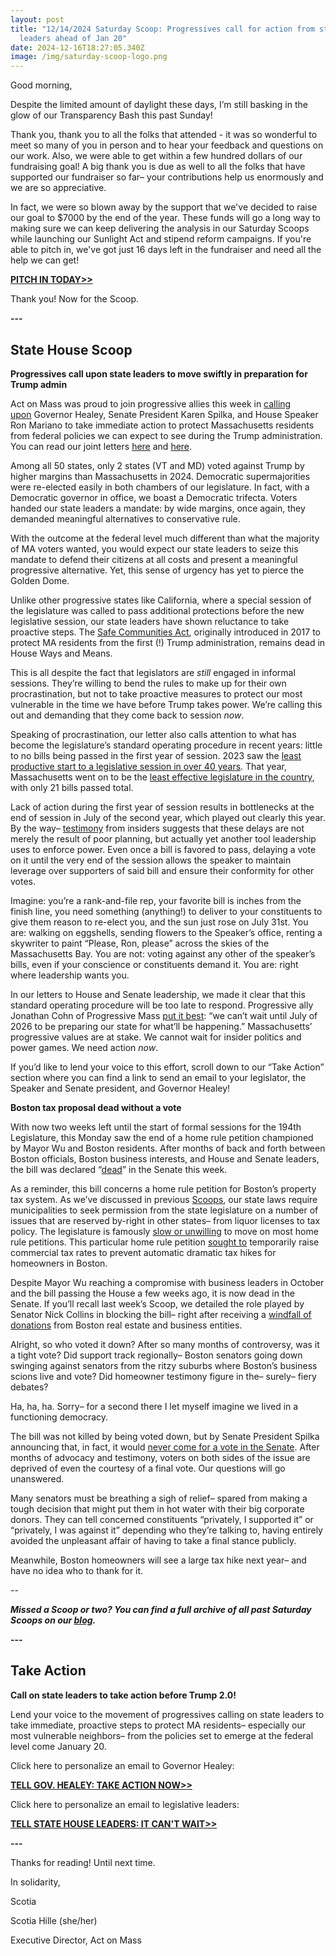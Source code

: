 ```yaml
---
layout: post
title: "12/14/2024 Saturday Scoop: Progressives call for action from state
  leaders ahead of Jan 20"
date: 2024-12-16T18:27:05.340Z
image: /img/saturday-scoop-logo.png
---
```

Good morning, 

Despite the limited amount of daylight these days, I’m still basking in the glow of our Transparency Bash this past Sunday!

Thank you, thank you to all the folks that attended - it was so wonderful to meet so many of you in person and to hear your feedback and questions on our work. Also, we were able to get within a few hundred dollars of our fundraising goal! A big thank you is due as well to all the folks that have supported our fundraiser so far– your contributions help us enormously and we are so appreciative.

In fact, we were so blown away by the support that we've decided to raise our goal to $7000 by the end of the year. These funds will go a long way to making sure we can keep delivering the analysis in our Saturday Scoops while launching our Sunlight Act and stipend reform campaigns. If you're able to pitch in, we've got just 16 days left in the fundraiser and need all the help we can get! 

**[PITCH IN TODAY>>](https://click.everyaction.com/k/98692024/517504229/1091968976?utm_medium=&amtOpts=&recurringAmtOpts=&am=&recurringAm=&is_optimized_ask=true&nvep=&hmac=&emci=46cb09cd-9f9e-ef11-88ce-000d3a98fa6b&emdi=ea000000-0000-0000-0000-000000000001&ceid=9414711&&nvep=ew0KICAiVGVuYW50VXJpIjogIm5ncHZhbjovL3Zhbi9FQS9FQTAwNy8xLzkwMTUxIiwNCiAgIkRpc3RyaWJ1dGlvblVuaXF1ZUlkIjogIjY5NWQzZjIxLTMzYmEtZWYxMS04OGQwLTAwMGQzYTlkNTg0MCIsDQogICJFbWFpbEFkZHJlc3MiOiAic2NvdGlhLmhpbGxlQGdtYWlsLmNvbSINCn0%3D&hmac=w2FKtSk-FBTg2iWcStzKf_OZr_ch_7HrY6AhUqF1pp8=&&nvep=ew0KICAiVGVuYW50VXJpIjogIm5ncHZhbjovL3Zhbi9FQS9FQTAwNy8xLzkwMTUxIiwNCiAgIkRpc3RyaWJ1dGlvblVuaXF1ZUlkIjogIjY5NWQzZjIxLTMzYmEtZWYxMS04OGQwLTAwMGQzYTlkNTg0MCIsDQogICJFbWFpbEFkZHJlc3MiOiAic2NvdGlhLmhpbGxlQGdtYWlsLmNvbSINCn0%3D&hmac=w2FKtSk-FBTg2iWcStzKf_OZr_ch_7HrY6AhUqF1pp8=)**

Thank you! Now for the Scoop.

**\---**

## State House Scoop

**Progressives call upon state leaders to move swiftly in preparation for Trump admin**

Act on Mass was proud to join progressive allies this week in [calling upon](https://click.everyaction.com/k/98692025/517504230/1247954516?utm_source=ActiveCampaign&utm_medium=email&utm_content=Political%20Notebook%3A%20When%20a%20governor%20blowtorched%20a%20fascist%20and%20other%20tales&utm_campaign=DL%2012-13-24&&nvep=ew0KICAiVGVuYW50VXJpIjogIm5ncHZhbjovL3Zhbi9FQS9FQTAwNy8xLzkwMTUxIiwNCiAgIkRpc3RyaWJ1dGlvblVuaXF1ZUlkIjogIjY5NWQzZjIxLTMzYmEtZWYxMS04OGQwLTAwMGQzYTlkNTg0MCIsDQogICJFbWFpbEFkZHJlc3MiOiAic2NvdGlhLmhpbGxlQGdtYWlsLmNvbSINCn0%3D&hmac=w2FKtSk-FBTg2iWcStzKf_OZr_ch_7HrY6AhUqF1pp8=&emci=eaee8307-1bba-ef11-88d0-000d3a9d5840&emdi=695d3f21-33ba-ef11-88d0-000d3a9d5840&ceid=15186377) Governor Healey, Senate President Karen Spilka, and House Speaker Ron Mariano to take immediate action to protect Massachusetts residents from federal policies we can expect to see during the Trump administration. You can read our joint letters [here](https://click.everyaction.com/k/98692026/517504231/1312630014?usp=sharing&utm_medium=&nvep=ew0KICAiVGVuYW50VXJpIjogIm5ncHZhbjovL3Zhbi9FQS9FQTAwNy8xLzkwMTUxIiwNCiAgIkRpc3RyaWJ1dGlvblVuaXF1ZUlkIjogIjY5NWQzZjIxLTMzYmEtZWYxMS04OGQwLTAwMGQzYTlkNTg0MCIsDQogICJFbWFpbEFkZHJlc3MiOiAic2NvdGlhLmhpbGxlQGdtYWlsLmNvbSINCn0%3D&hmac=w2FKtSk-FBTg2iWcStzKf_OZr_ch_7HrY6AhUqF1pp8=&emci=eaee8307-1bba-ef11-88d0-000d3a9d5840&emdi=695d3f21-33ba-ef11-88d0-000d3a9d5840&ceid=15186377) and [here](https://click.everyaction.com/k/98692027/517504232/1212974838?usp=sharing&utm_medium=&nvep=ew0KICAiVGVuYW50VXJpIjogIm5ncHZhbjovL3Zhbi9FQS9FQTAwNy8xLzkwMTUxIiwNCiAgIkRpc3RyaWJ1dGlvblVuaXF1ZUlkIjogIjY5NWQzZjIxLTMzYmEtZWYxMS04OGQwLTAwMGQzYTlkNTg0MCIsDQogICJFbWFpbEFkZHJlc3MiOiAic2NvdGlhLmhpbGxlQGdtYWlsLmNvbSINCn0%3D&hmac=w2FKtSk-FBTg2iWcStzKf_OZr_ch_7HrY6AhUqF1pp8=&emci=eaee8307-1bba-ef11-88d0-000d3a9d5840&emdi=695d3f21-33ba-ef11-88d0-000d3a9d5840&ceid=15186377). 

Among all 50 states, only 2 states (VT and MD) voted against Trump by higher margins than Massachusetts in 2024. Democratic supermajorities were re-elected easily in both chambers of our legislature. In fact, with a Democratic governor in office, we boast a Democratic trifecta. Voters handed our state leaders a mandate: by wide margins, once again, they demanded meaningful alternatives to conservative rule. 

With the outcome at the federal level much different than what the majority of MA voters wanted, you would expect our state leaders to seize this mandate to defend their citizens at all costs and present a meaningful progressive alternative. Yet, this sense of urgency has yet to pierce the Golden Dome. 

Unlike other progressive states like California, where a special session of the legislature was called to pass additional protections before the new legislative session, our state leaders have shown reluctance to take proactive steps. The [Safe Communities Act](https://click.everyaction.com/k/98692028/517504233/672723279?utm_medium=&nvep=ew0KICAiVGVuYW50VXJpIjogIm5ncHZhbjovL3Zhbi9FQS9FQTAwNy8xLzkwMTUxIiwNCiAgIkRpc3RyaWJ1dGlvblVuaXF1ZUlkIjogIjY5NWQzZjIxLTMzYmEtZWYxMS04OGQwLTAwMGQzYTlkNTg0MCIsDQogICJFbWFpbEFkZHJlc3MiOiAic2NvdGlhLmhpbGxlQGdtYWlsLmNvbSINCn0%3D&hmac=w2FKtSk-FBTg2iWcStzKf_OZr_ch_7HrY6AhUqF1pp8=&emci=eaee8307-1bba-ef11-88d0-000d3a9d5840&emdi=695d3f21-33ba-ef11-88d0-000d3a9d5840&ceid=15186377), originally introduced in 2017 to protect MA residents from the first (!) Trump administration, remains dead in House Ways and Means. 

This is all despite the fact that legislators are *still* engaged in informal sessions. They’re willing to bend the rules to make up for their own procrastination, but not to take proactive measures to protect our most vulnerable in the time we have before Trump takes power. We’re calling this out and demanding that they come back to session *now*. 

Speaking of procrastination, our letter also calls attention to what has become the legislature’s standard operating procedure in recent years: little to no bills being passed in the first year of session. 2023 saw the [least productive start to a legislative session in over 40 years](https://click.everyaction.com/k/98692029/517504234/597850268?utm_medium=&nvep=ew0KICAiVGVuYW50VXJpIjogIm5ncHZhbjovL3Zhbi9FQS9FQTAwNy8xLzkwMTUxIiwNCiAgIkRpc3RyaWJ1dGlvblVuaXF1ZUlkIjogIjY5NWQzZjIxLTMzYmEtZWYxMS04OGQwLTAwMGQzYTlkNTg0MCIsDQogICJFbWFpbEFkZHJlc3MiOiAic2NvdGlhLmhpbGxlQGdtYWlsLmNvbSINCn0%3D&hmac=w2FKtSk-FBTg2iWcStzKf_OZr_ch_7HrY6AhUqF1pp8=&emci=eaee8307-1bba-ef11-88d0-000d3a9d5840&emdi=695d3f21-33ba-ef11-88d0-000d3a9d5840&ceid=15186377). That year, Massachusetts went on to be the [least effective legislature in the country](https://click.everyaction.com/k/98692030/517504235/253160632?usp=sharing&utm_medium=&nvep=ew0KICAiVGVuYW50VXJpIjogIm5ncHZhbjovL3Zhbi9FQS9FQTAwNy8xLzkwMTUxIiwNCiAgIkRpc3RyaWJ1dGlvblVuaXF1ZUlkIjogIjY5NWQzZjIxLTMzYmEtZWYxMS04OGQwLTAwMGQzYTlkNTg0MCIsDQogICJFbWFpbEFkZHJlc3MiOiAic2NvdGlhLmhpbGxlQGdtYWlsLmNvbSINCn0%3D&hmac=w2FKtSk-FBTg2iWcStzKf_OZr_ch_7HrY6AhUqF1pp8=&emci=eaee8307-1bba-ef11-88d0-000d3a9d5840&emdi=695d3f21-33ba-ef11-88d0-000d3a9d5840&ceid=15186377), with only 21 bills passed total. 

Lack of action during the first year of session results in bottlenecks at the end of session in July of the second year, which played out clearly this year. By the way– [testimony](https://click.everyaction.com/k/98692031/517504236/-1610353296?utm_medium=&nvep=ew0KICAiVGVuYW50VXJpIjogIm5ncHZhbjovL3Zhbi9FQS9FQTAwNy8xLzkwMTUxIiwNCiAgIkRpc3RyaWJ1dGlvblVuaXF1ZUlkIjogIjY5NWQzZjIxLTMzYmEtZWYxMS04OGQwLTAwMGQzYTlkNTg0MCIsDQogICJFbWFpbEFkZHJlc3MiOiAic2NvdGlhLmhpbGxlQGdtYWlsLmNvbSINCn0%3D&hmac=w2FKtSk-FBTg2iWcStzKf_OZr_ch_7HrY6AhUqF1pp8=&emci=eaee8307-1bba-ef11-88d0-000d3a9d5840&emdi=695d3f21-33ba-ef11-88d0-000d3a9d5840&ceid=15186377) from insiders suggests that these delays are not merely the result of poor planning, but actually yet another tool leadership uses to enforce power. Even once a bill is favored to pass, delaying a vote on it until the very end of the session allows the speaker to maintain leverage over supporters of said bill and ensure their conformity for other votes. 

Imagine: you’re a rank-and-file rep, your favorite bill is inches from the finish line, you need something (anything!) to deliver to your constituents to give them reason to re-elect you, and the sun just rose on July 31st. You are: walking on eggshells, sending flowers to the Speaker’s office, renting a skywriter to paint “Please, Ron, please” across the skies of the Massachusetts Bay. You are not: voting against any other of the speaker’s bills, even if your conscience or constituents demand it. You are: right where leadership wants you. 

In our letters to House and Senate leadership, we made it clear that this standard operating procedure will be too late to respond. Progressive ally Jonathan Cohn of Progressive Mass [put it best](https://click.everyaction.com/k/98692032/517504237/1247954516?utm_source=ActiveCampaign&utm_medium=email&utm_content=Political%20Notebook%3A%20When%20a%20governor%20blowtorched%20a%20fascist%20and%20other%20tales&utm_campaign=DL%2012-13-24&&nvep=ew0KICAiVGVuYW50VXJpIjogIm5ncHZhbjovL3Zhbi9FQS9FQTAwNy8xLzkwMTUxIiwNCiAgIkRpc3RyaWJ1dGlvblVuaXF1ZUlkIjogIjY5NWQzZjIxLTMzYmEtZWYxMS04OGQwLTAwMGQzYTlkNTg0MCIsDQogICJFbWFpbEFkZHJlc3MiOiAic2NvdGlhLmhpbGxlQGdtYWlsLmNvbSINCn0%3D&hmac=w2FKtSk-FBTg2iWcStzKf_OZr_ch_7HrY6AhUqF1pp8=&emci=eaee8307-1bba-ef11-88d0-000d3a9d5840&emdi=695d3f21-33ba-ef11-88d0-000d3a9d5840&ceid=15186377): “we can’t wait until July of 2026 to be preparing our state for what’ll be happening.” Massachusetts’ progressive values are at stake. We cannot wait for insider politics and power games. We need action *now*. 

If you’d like to lend your voice to this effort, scroll down to our “Take Action” section where you can find a link to send an email to your legislator, the Speaker and Senate president, and Governor Healey! 

**Boston tax proposal dead without a vote**

With now two weeks left until the start of formal sessions for the 194th Legislature, this Monday saw the end of a home rule petition championed by Mayor Wu and Boston residents. After months of back and forth between Boston officials, Boston business interests, and House and Senate leaders, the bill was declared “[dead](https://click.everyaction.com/k/98692033/517504238/1859309973?utm_medium=&nvep=ew0KICAiVGVuYW50VXJpIjogIm5ncHZhbjovL3Zhbi9FQS9FQTAwNy8xLzkwMTUxIiwNCiAgIkRpc3RyaWJ1dGlvblVuaXF1ZUlkIjogIjY5NWQzZjIxLTMzYmEtZWYxMS04OGQwLTAwMGQzYTlkNTg0MCIsDQogICJFbWFpbEFkZHJlc3MiOiAic2NvdGlhLmhpbGxlQGdtYWlsLmNvbSINCn0%3D&hmac=w2FKtSk-FBTg2iWcStzKf_OZr_ch_7HrY6AhUqF1pp8=&emci=eaee8307-1bba-ef11-88d0-000d3a9d5840&emdi=695d3f21-33ba-ef11-88d0-000d3a9d5840&ceid=15186377)” in the Senate this week. 

As a reminder, this bill concerns a home rule petition for Boston’s property tax system. As we’ve discussed in previous [Scoops](https://click.everyaction.com/k/98692034/517504239/-28268084?utm_medium=&emci=764edb4e-a4b4-ef11-88d0-000d3a9d5840&emdi=70f34555-aab4-ef11-88d0-000d3a9d5840&ceid=34858207&&nvep=ew0KICAiVGVuYW50VXJpIjogIm5ncHZhbjovL3Zhbi9FQS9FQTAwNy8xLzkwMTUxIiwNCiAgIkRpc3RyaWJ1dGlvblVuaXF1ZUlkIjogIjY5NWQzZjIxLTMzYmEtZWYxMS04OGQwLTAwMGQzYTlkNTg0MCIsDQogICJFbWFpbEFkZHJlc3MiOiAic2NvdGlhLmhpbGxlQGdtYWlsLmNvbSINCn0%3D&hmac=w2FKtSk-FBTg2iWcStzKf_OZr_ch_7HrY6AhUqF1pp8=), our state laws require municipalities to seek permission from the state legislature on a number of issues that are reserved by-right in other states– from liquor licenses to tax policy. The legislature is famously [slow or unwilling](https://click.everyaction.com/k/98692035/517504240/-1792558886?utm_medium=&emci=880b4135-bb6b-ef11-991a-6045bdd9e096&emdi=ded06aab-3a6d-ef11-991a-6045bdd9e096&ceid=21555100&=&&nvep=ew0KICAiVGVuYW50VXJpIjogIm5ncHZhbjovL3Zhbi9FQS9FQTAwNy8xLzkwMTUxIiwNCiAgIkRpc3RyaWJ1dGlvblVuaXF1ZUlkIjogIjY5NWQzZjIxLTMzYmEtZWYxMS04OGQwLTAwMGQzYTlkNTg0MCIsDQogICJFbWFpbEFkZHJlc3MiOiAic2NvdGlhLmhpbGxlQGdtYWlsLmNvbSINCn0%3D&hmac=w2FKtSk-FBTg2iWcStzKf_OZr_ch_7HrY6AhUqF1pp8=) to move on most home rule petitions. This particular home rule petition [sought to](https://click.everyaction.com/k/98692036/517504241/-687460719?utm_medium=&emci=764edb4e-a4b4-ef11-88d0-000d3a9d5840&emdi=70f34555-aab4-ef11-88d0-000d3a9d5840&ceid=34858207&&nvep=ew0KICAiVGVuYW50VXJpIjogIm5ncHZhbjovL3Zhbi9FQS9FQTAwNy8xLzkwMTUxIiwNCiAgIkRpc3RyaWJ1dGlvblVuaXF1ZUlkIjogIjY5NWQzZjIxLTMzYmEtZWYxMS04OGQwLTAwMGQzYTlkNTg0MCIsDQogICJFbWFpbEFkZHJlc3MiOiAic2NvdGlhLmhpbGxlQGdtYWlsLmNvbSINCn0%3D&hmac=w2FKtSk-FBTg2iWcStzKf_OZr_ch_7HrY6AhUqF1pp8=) temporarily raise commercial tax rates to prevent automatic dramatic tax hikes for homeowners in Boston. 

Despite Mayor Wu reaching a compromise with business leaders in October and the bill passing the House a few weeks ago, it is now dead in the Senate. If you’ll recall last week’s Scoop, we detailed the role played by Senator Nick Collins in blocking the bill– right after receiving a [windfall of donations](https://click.everyaction.com/k/98692037/517504242/-1854137381?utm_medium=&emci=764edb4e-a4b4-ef11-88d0-000d3a9d5840&emdi=70f34555-aab4-ef11-88d0-000d3a9d5840&ceid=34858207&&nvep=ew0KICAiVGVuYW50VXJpIjogIm5ncHZhbjovL3Zhbi9FQS9FQTAwNy8xLzkwMTUxIiwNCiAgIkRpc3RyaWJ1dGlvblVuaXF1ZUlkIjogIjY5NWQzZjIxLTMzYmEtZWYxMS04OGQwLTAwMGQzYTlkNTg0MCIsDQogICJFbWFpbEFkZHJlc3MiOiAic2NvdGlhLmhpbGxlQGdtYWlsLmNvbSINCn0%3D&hmac=w2FKtSk-FBTg2iWcStzKf_OZr_ch_7HrY6AhUqF1pp8=) from Boston real estate and business entities. 

Alright, so who voted it down? After so many months of controversy, was it a tight vote? Did support track regionally– Boston senators going down swinging against senators from the ritzy suburbs where Boston’s business scions live and vote? Did homeowner testimony figure in the– surely– fiery debates? 

Ha, ha, ha. Sorry– for a second there I let myself imagine we lived in a functioning democracy. 

The bill was not killed by being voted down, but by Senate President Spilka announcing that, in fact, it would [never come for a vote in the Senate](https://click.everyaction.com/k/98692038/517504243/1859309973?utm_medium=&nvep=ew0KICAiVGVuYW50VXJpIjogIm5ncHZhbjovL3Zhbi9FQS9FQTAwNy8xLzkwMTUxIiwNCiAgIkRpc3RyaWJ1dGlvblVuaXF1ZUlkIjogIjY5NWQzZjIxLTMzYmEtZWYxMS04OGQwLTAwMGQzYTlkNTg0MCIsDQogICJFbWFpbEFkZHJlc3MiOiAic2NvdGlhLmhpbGxlQGdtYWlsLmNvbSINCn0%3D&hmac=w2FKtSk-FBTg2iWcStzKf_OZr_ch_7HrY6AhUqF1pp8=&emci=eaee8307-1bba-ef11-88d0-000d3a9d5840&emdi=695d3f21-33ba-ef11-88d0-000d3a9d5840&ceid=15186377). After months of advocacy and testimony, voters on both sides of the issue are deprived of even the courtesy of a final vote. Our questions will go unanswered. 

Many senators must be breathing a sigh of relief– spared from making a tough decision that might put them in hot water with their big corporate donors. They can tell concerned constituents “privately, I supported it” or “privately, I was against it” depending who they’re talking to, having entirely avoided the unpleasant affair of having to take a final stance publicly. 

Meanwhile, Boston homeowners will see a large tax hike next year– and have no idea who to thank for it.

*\--*

***Missed a Scoop or two? You can find a full archive of all past Saturday Scoops on our [blog](https://actonmass.org/blog?utm_medium=&{{{EngagementData}}}&emci=25102f50-235a-ee11-9937-00224832eb73&emdi=ea000000-0000-0000-0000-000000000001&ceid={{ContactsEmailID}}).***

**\---**

## Take Action

**Call on state leaders to take action before Trump 2.0!**

Lend your voice to the movement of progressives calling on state leaders to take immediate, proactive steps to protect MA residents– especially our most vulnerable neighbors– from the policies set to emerge at the federal level come January 20. 

Click here to personalize an email to Governor Healey: 

**[TELL GOV. HEALEY: TAKE ACTION NOW>>](https://click.everyaction.com/k/98692040/517504245/804142303?link_id=3&can_id=0962f4a86a3258b3a30ceda2481e4f6a&source=email-protecting-ma-from-trump-20-cant-wait-until-next-year-2&email_referrer=email_2556347&email_subject=reminder-protecting-ma-from-trump-20-cant-wait-until-next-year&utm_medium=&nvep=ew0KICAiVGVuYW50VXJpIjogIm5ncHZhbjovL3Zhbi9FQS9FQTAwNy8xLzkwMTUxIiwNCiAgIkRpc3RyaWJ1dGlvblVuaXF1ZUlkIjogIjY5NWQzZjIxLTMzYmEtZWYxMS04OGQwLTAwMGQzYTlkNTg0MCIsDQogICJFbWFpbEFkZHJlc3MiOiAic2NvdGlhLmhpbGxlQGdtYWlsLmNvbSINCn0%3D&hmac=w2FKtSk-FBTg2iWcStzKf_OZr_ch_7HrY6AhUqF1pp8=&emci=eaee8307-1bba-ef11-88d0-000d3a9d5840&emdi=695d3f21-33ba-ef11-88d0-000d3a9d5840&ceid=15186377)**

Click here to personalize an email to legislative leaders: 

**[TELL STATE HOUSE LEADERS: IT CAN'T WAIT>>](https://click.everyaction.com/k/98692041/517504246/1228894113?link_id=1&can_id=0962f4a86a3258b3a30ceda2481e4f6a&source=email-protecting-ma-from-trump-20-cant-wait-until-next-year-2&email_referrer=email_2556347&email_subject=reminder-protecting-ma-from-trump-20-cant-wait-until-next-year&utm_medium=&nvep=ew0KICAiVGVuYW50VXJpIjogIm5ncHZhbjovL3Zhbi9FQS9FQTAwNy8xLzkwMTUxIiwNCiAgIkRpc3RyaWJ1dGlvblVuaXF1ZUlkIjogIjY5NWQzZjIxLTMzYmEtZWYxMS04OGQwLTAwMGQzYTlkNTg0MCIsDQogICJFbWFpbEFkZHJlc3MiOiAic2NvdGlhLmhpbGxlQGdtYWlsLmNvbSINCn0%3D&hmac=w2FKtSk-FBTg2iWcStzKf_OZr_ch_7HrY6AhUqF1pp8=&emci=eaee8307-1bba-ef11-88d0-000d3a9d5840&emdi=695d3f21-33ba-ef11-88d0-000d3a9d5840&ceid=15186377)**

**\---**

Thanks for reading! Until next time. 

In solidarity, 

Scotia

Scotia Hille (she/her)

Executive Director, Act on Mass